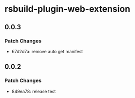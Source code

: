 # rsbuild-plugin-web-extension

## 0.0.3

### Patch Changes

- 67d2d7a: remove auto get manifest

## 0.0.2

### Patch Changes

- 849ea78: release test

